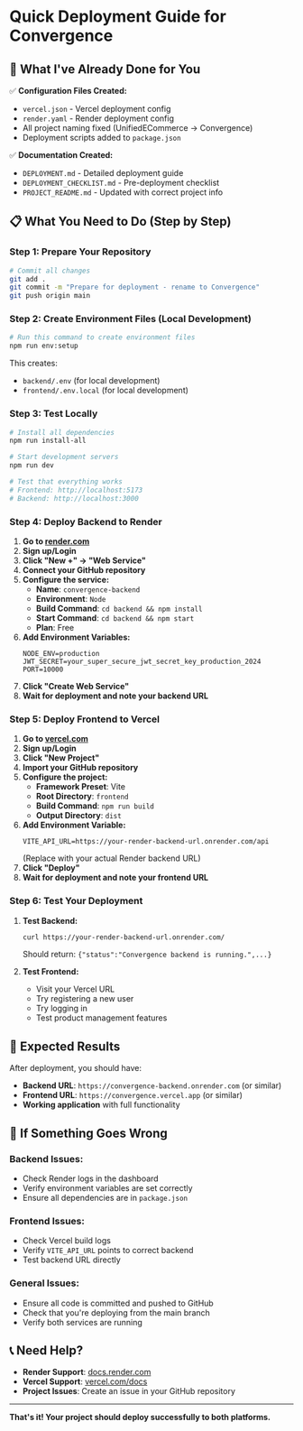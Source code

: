 # Quick Deployment Guide for Convergence

## 🚀 What I've Already Done for You

✅ **Configuration Files Created:**
- `vercel.json` - Vercel deployment config
- `render.yaml` - Render deployment config
- All project naming fixed (UnifiedECommerce → Convergence)
- Deployment scripts added to `package.json`

✅ **Documentation Created:**
- `DEPLOYMENT.md` - Detailed deployment guide
- `DEPLOYMENT_CHECKLIST.md` - Pre-deployment checklist
- `PROJECT_README.md` - Updated with correct project info

## 📋 What You Need to Do (Step by Step)

### Step 1: Prepare Your Repository
```bash
# Commit all changes
git add .
git commit -m "Prepare for deployment - rename to Convergence"
git push origin main
```

### Step 2: Create Environment Files (Local Development)
```bash
# Run this command to create environment files
npm run env:setup
```

This creates:
- `backend/.env` (for local development)
- `frontend/.env.local` (for local development)

### Step 3: Test Locally
```bash
# Install all dependencies
npm run install-all

# Start development servers
npm run dev

# Test that everything works
# Frontend: http://localhost:5173
# Backend: http://localhost:3000
```

### Step 4: Deploy Backend to Render

1. **Go to [render.com](https://render.com)**
2. **Sign up/Login**
3. **Click "New +" → "Web Service"**
4. **Connect your GitHub repository**
5. **Configure the service:**
   - **Name**: `convergence-backend`
   - **Environment**: `Node`
   - **Build Command**: `cd backend && npm install`
   - **Start Command**: `cd backend && npm start`
   - **Plan**: Free
6. **Add Environment Variables:**
   ```
   NODE_ENV=production
   JWT_SECRET=your_super_secure_jwt_secret_key_production_2024
   PORT=10000
   ```
7. **Click "Create Web Service"**
8. **Wait for deployment and note your backend URL**

### Step 5: Deploy Frontend to Vercel

1. **Go to [vercel.com](https://vercel.com)**
2. **Sign up/Login**
3. **Click "New Project"**
4. **Import your GitHub repository**
5. **Configure the project:**
   - **Framework Preset**: Vite
   - **Root Directory**: `frontend`
   - **Build Command**: `npm run build`
   - **Output Directory**: `dist`
6. **Add Environment Variable:**
   ```
   VITE_API_URL=https://your-render-backend-url.onrender.com/api
   ```
   (Replace with your actual Render backend URL)
7. **Click "Deploy"**
8. **Wait for deployment and note your frontend URL**

### Step 6: Test Your Deployment

1. **Test Backend:**
   ```bash
   curl https://your-render-backend-url.onrender.com/
   ```
   Should return: `{"status":"Convergence backend is running.",...}`

2. **Test Frontend:**
   - Visit your Vercel URL
   - Try registering a new user
   - Try logging in
   - Test product management features

## 🎯 Expected Results

After deployment, you should have:
- **Backend URL**: `https://convergence-backend.onrender.com` (or similar)
- **Frontend URL**: `https://convergence.vercel.app` (or similar)
- **Working application** with full functionality

## 🚨 If Something Goes Wrong

### Backend Issues:
- Check Render logs in the dashboard
- Verify environment variables are set correctly
- Ensure all dependencies are in `package.json`

### Frontend Issues:
- Check Vercel build logs
- Verify `VITE_API_URL` points to correct backend
- Test backend URL directly

### General Issues:
- Ensure all code is committed and pushed to GitHub
- Check that you're deploying from the main branch
- Verify both services are running

## 📞 Need Help?

- **Render Support**: [docs.render.com](https://docs.render.com)
- **Vercel Support**: [vercel.com/docs](https://vercel.com/docs)
- **Project Issues**: Create an issue in your GitHub repository

---

**That's it! Your project should deploy successfully to both platforms.** 